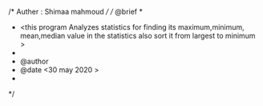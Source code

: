 /* Auther : Shimaa mahmoud */
/* 
@brief <performs statistical analytics on a dataset>
 *
 * <this program Analyzes statistics for finding its maximum,minimum,
     mean,median value in the statistics also sort it from largest
      to minimum  >
 *
 * @author <shimaa mahmoud>
 * @date <30 may 2020 >
 *
*/
